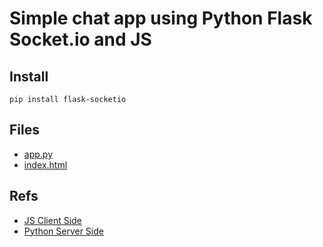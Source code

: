 # Simple chat app using Python Flask Socket.io and JS

## Install

    pip install flask-socketio

## Files
* [app.py](https://github.com/eniompw/flask_socket/blob/main/app.py)
* [index.html](https://github.com/eniompw/flask_socket/blob/main/templates/index.html)

## Refs
* [JS Client Side](https://socket.io/get-started/chat#emitting-events)
* [Python Server Side](https://flask-socketio.readthedocs.io/en/latest/getting_started.html#rooms)
